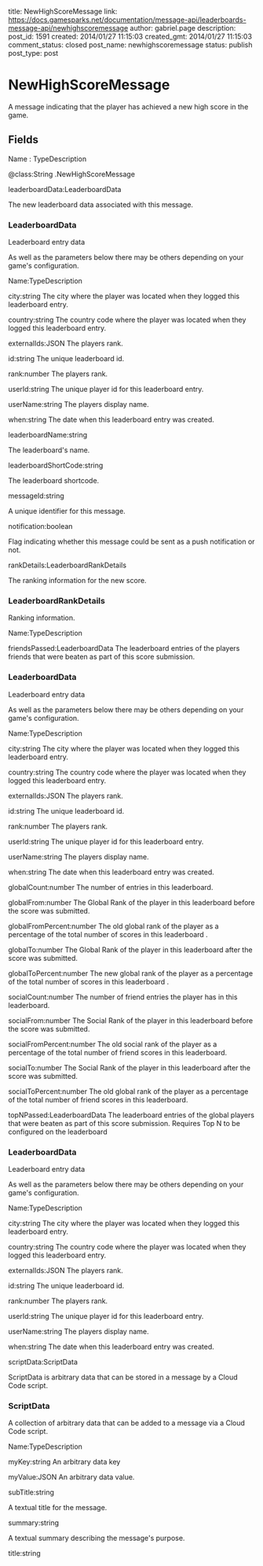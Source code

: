 title: NewHighScoreMessage
link: https://docs.gamesparks.net/documentation/message-api/leaderboards-message-api/newhighscoremessage
author: gabriel.page
description: 
post_id: 1591
created: 2014/01/27 11:15:03
created_gmt: 2014/01/27 11:15:03
comment_status: closed
post_name: newhighscoremessage
status: publish
post_type: post

<!--A message indicating that the player has achieved a new high score in the game. -->

# NewHighScoreMessage

A message indicating that the player has achieved a new high score in the game.

## Fields

Name : TypeDescription

@class:String
.NewHighScoreMessage

leaderboardData:LeaderboardData

The new leaderboard data associated with this message.

### LeaderboardData

Leaderboard entry data

As well as the parameters below there may be others depending on your game's configuration.

Name:TypeDescription

city:string
The city where the player was located when they logged this leaderboard entry.

country:string
The country code where the player was located when they logged this leaderboard entry.

externalIds:JSON
The players rank.

id:string
The unique leaderboard id.

rank:number
The players rank.

userId:string
The unique player id for this leaderboard entry.

userName:string
The players display name.

when:string
The date when this leaderboard entry was created.

leaderboardName:string

The leaderboard's name.

leaderboardShortCode:string

The leaderboard shortcode.

messageId:string

A unique identifier for this message.

notification:boolean

Flag indicating whether this message could be sent as a push notification or not.

rankDetails:LeaderboardRankDetails

The ranking information for the new score.

### LeaderboardRankDetails

Ranking information.

Name:TypeDescription

friendsPassed:LeaderboardData
The leaderboard entries of the players friends that were beaten as part of this score submission.

### LeaderboardData

Leaderboard entry data

As well as the parameters below there may be others depending on your game's configuration.

Name:TypeDescription

city:string
The city where the player was located when they logged this leaderboard entry.

country:string
The country code where the player was located when they logged this leaderboard entry.

externalIds:JSON
The players rank.

id:string
The unique leaderboard id.

rank:number
The players rank.

userId:string
The unique player id for this leaderboard entry.

userName:string
The players display name.

when:string
The date when this leaderboard entry was created.

globalCount:number
The number of entries in this leaderboard.

globalFrom:number
The Global Rank of the player in this leaderboard before the score was submitted.

globalFromPercent:number
The old global rank of the player as a percentage of the total number of scores in this leaderboard .

globalTo:number
The Global Rank of the player in this leaderboard after the score was submitted.

globalToPercent:number
The new global rank of the player as a percentage of the total number of scores in this leaderboard .

socialCount:number
The number of friend entries the player has in this leaderboard.

socialFrom:number
The Social Rank of the player in this leaderboard before the score was submitted.

socialFromPercent:number
The old social rank of the player as a percentage of the total number of friend scores in this leaderboard.

socialTo:number
The Social Rank of the player in this leaderboard after the score was submitted.

socialToPercent:number
The old global rank of the player as a percentage of the total number of friend scores in this leaderboard.

topNPassed:LeaderboardData
The leaderboard entries of the global players that were beaten as part of this score submission. Requires Top N to be configured on the leaderboard

### LeaderboardData

Leaderboard entry data

As well as the parameters below there may be others depending on your game's configuration.

Name:TypeDescription

city:string
The city where the player was located when they logged this leaderboard entry.

country:string
The country code where the player was located when they logged this leaderboard entry.

externalIds:JSON
The players rank.

id:string
The unique leaderboard id.

rank:number
The players rank.

userId:string
The unique player id for this leaderboard entry.

userName:string
The players display name.

when:string
The date when this leaderboard entry was created.

scriptData:ScriptData

ScriptData is arbitrary data that can be stored in a message by a Cloud Code script.

### ScriptData

A collection of arbitrary data that can be added to a message via a Cloud Code script.

Name:TypeDescription

myKey:string
An arbitrary data key

myValue:JSON
An arbitrary data value.

subTitle:string

A textual title for the message.

summary:string

A textual summary describing the message's purpose.

title:string